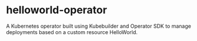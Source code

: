 # helloworld-operator
A Kubernetes operator built using Kubebuilder and Operator SDK to manage deployments based on a custom resource HelloWorld.
